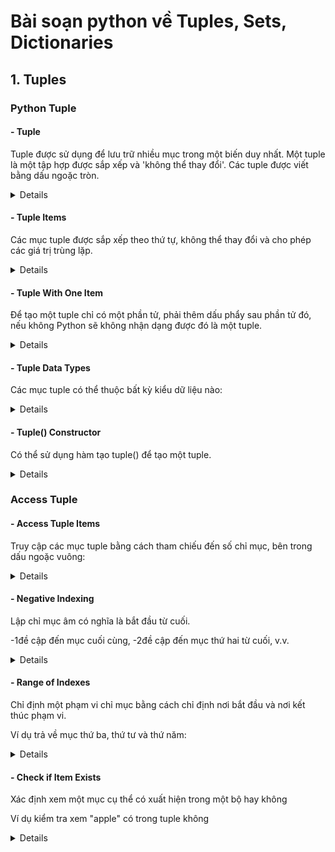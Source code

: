 # Bài soạn python về Tuples, Sets, Dictionaries
## 1. Tuples

### Python Tuple
#### - Tuple
Tuple được sử dụng để lưu trữ nhiều mục trong một biến duy nhất.
Một tuple là một tập hợp được sắp xếp và 'không thể thay đổi'.
Các tuple được viết bằng dấu ngoặc tròn.
<details>
  
```shell script
thistuple = ("apple", "banana", "cherry")
print(thistuple)
```

</details>

#### - Tuple Items
Các mục tuple được sắp xếp theo thứ tự, không thể thay đổi và cho phép các giá trị trùng lặp.
<details>
  
```shell script
thistuple = ("apple", "banana", "cherry", "apple", "cherry")
print(thistuple)

```
</details>

#### - Tuple With One Item
Để tạo một tuple chỉ có một phần tử, phải thêm dấu phẩy sau phần tử đó, nếu không Python sẽ không nhận dạng được đó là một tuple.
<details>
  
```shell script
thistuple = ("apple",)
print(type(thistuple))
//NOT a tuple
thistuple = ("apple")
print(type(thistuple))
```

</details>

#### - Tuple Data Types
Các mục tuple có thể thuộc bất kỳ kiểu dữ liệu nào:
<details>
  
```shell script
tuple1 = ("abc", 34, True, 40, "male")
```

</details>

#### - Tuple() Constructor
Có thể sử dụng hàm tạo tuple() để tạo một tuple.
<details>
  
```shell script
thistuple = tuple(("apple", "banana", "cherry")) # note the double round-brackets
print(thistuple)
```

</details>

### Access Tuple
#### - Access Tuple Items
Truy cập các mục tuple bằng cách tham chiếu đến số chỉ mục, bên trong dấu ngoặc vuông:
<details>
  
```shell script
thistuple = ("apple", "banana", "cherry")
print(thistuple[1])
```

</details>

#### - Negative Indexing
Lập chỉ mục âm có nghĩa là bắt đầu từ cuối.

-1đề cập đến mục cuối cùng, -2đề cập đến mục thứ hai từ cuối, v.v.
<details>
  
```shell script
thistuple = ("apple", "banana", "cherry")
print(thistuple[-1])
```

</details>

#### - Range of Indexes
Chỉ định một phạm vi chỉ mục bằng cách chỉ định nơi bắt đầu và nơi kết thúc phạm vi.

Ví dụ trả về mục thứ ba, thứ tư và thứ năm:
<details>
  
```shell script
thistuple = ("apple", "banana", "cherry", "orange", "kiwi", "melon", "mango")
print(thistuple[2:5])
```

</details>

#### - Check if Item Exists
Xác định xem một mục cụ thể có xuất hiện trong một bộ hay không

Ví dụ kiểm tra xem "apple" có trong tuple không
<details>
  
```shell script
thistuple = ("apple", "banana", "cherry")
if "apple" in thistuple:
  print("Yes, 'apple' is in the fruits tuple")
```

</details>









